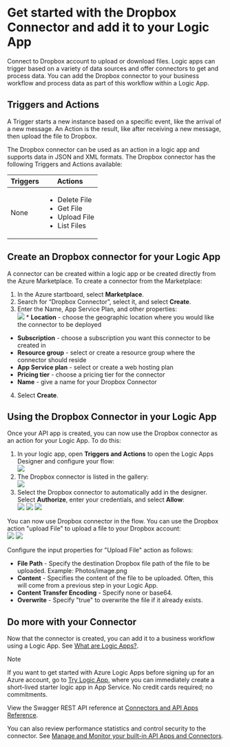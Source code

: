 <properties
    pageTitle="Using the Dropbox Connector in Logic Apps | Microsoft Azure App Service"
    description="How to create and configure the Dropbox Connector or API app and use it in a logic app in Azure App Service"
    authors="anuragdalmia"
    manager="dwrede"
    editor=""
    services="app-service\logic"
    documentationCenter=""/>

<tags
    ms.service="app-service-logic"
    ms.workload="integration"
    ms.tgt_pltfrm="na"
    ms.devlang="na"
    ms.topic="article"
    ms.date="11/30/2015"
    ms.author="sameerch"/>

# Get started with the Dropbox Connector and add it to your Logic App
Connect to Dropbox account to upload or download files. Logic apps can trigger based on a variety of data sources and offer connectors to get and process data. You can add the Dropbox connector to your business workflow and process data as part of this workflow within a Logic App.

## Triggers and Actions
A Trigger starts a new instance based on a specific event, like the arrival of a new message. An Action is the result, like after receiving a new message, then upload the file to Dropbox.

The Dropbox connector can be used as an action in a logic app and supports data in JSON and XML formats. The Dropbox connector has the following Triggers and Actions available:

| Triggers | Actions |
| --- | --- |
| None |<ul><li>Delete File</li><li>Get File</li><li>Upload File</li><li>List Files</li></ul> |

## Create an Dropbox connector for your Logic App
A connector can be created within a logic app or be created directly from the Azure Marketplace. To create a connector from the Marketplace:  

1. In the Azure startboard, select **Marketplace**.
2. Search for “Dropbox Connector”, select it, and select **Create**.
3. Enter the Name, App Service Plan, and other properties:  
 ![][1]   * **Location** - choose the geographic location where you would like the connector to be deployed
* **Subscription** - choose a subscription you want this connector to be created in
* **Resource group** - select or create a resource group where the connector should reside
* **App Service plan** - select or create a web hosting plan
* **Pricing tier** - choose a pricing tier for the connector
* **Name** - give a name for your Dropbox Connector  


4. Select **Create**.

## Using the Dropbox Connector in your Logic App
Once your API app is created, you can now use the Dropbox connector as an action for your Logic App. To do this:

1. In your logic app, open **Triggers and Actions** to open the Logic Apps Designer and configure your flow:  
![][3]
2. The Dropbox connector is listed in the gallery:  
![][4]
3. Select the Dropbox connector to automatically add in the designer. Select **Authorize**, enter your credentials, and select **Allow**:  
![][5]
![][6]
![][7]

You can now use Dropbox connector in the flow. You can use the Dropbox action "upload File" to upload a file to your Dropbox account:  
    ![][8]
    ![][9]

Configure the input properties for "Upload File" action as follows:  

* **File Path** - Specify the destination Dropbox file path of the file to be uploaded. Example: Photos/image.png
* **Content** - Specifies the content of the file to be uploaded. Often, this will come from a previous step in your Logic App.
* **Content Transfer Encoding** - Specify none or base64.
* **Overwrite** - Specify "true" to overwrite the file if it already exists.

## Do more with your Connector
Now that the connector is created, you can add it to a business workflow using a Logic App. See [What are Logic Apps?](app-service-logic-what-are-logic-apps.md).

> [!NOTE]
> If you want to get started with Azure Logic Apps before signing up for an Azure account, go to [Try Logic App](https://tryappservice.azure.com/?appservice=logic), where you can immediately create a short-lived starter logic app in App Service. No credit cards required; no commitments.
> 
> 
View the Swagger REST API reference at [Connectors and API Apps Reference](http://go.microsoft.com/fwlink/p/?LinkId=529766).

You can also review performance statistics and control security to the connector. See [Manage and Monitor your built-in API Apps and Connectors](app-service-logic-monitor-your-connectors.md).

<!-- Image reference -->

[1]: ./media/app-service-logic-connector-dropbox/img1.PNG
[2]: ./media/app-service-logic-connector-dropbox/img2.PNG
[3]: ./media/app-service-logic-connector-dropbox/img3.png
[4]: ./media/app-service-logic-connector-dropbox/img4.png
[5]: ./media/app-service-logic-connector-dropbox/img5.PNG
[6]: ./media/app-service-logic-connector-dropbox/img6.PNG
[7]: ./media/app-service-logic-connector-dropbox/img7.PNG
[8]: ./media/app-service-logic-connector-dropbox/img8.PNG
[9]: ./media/app-service-logic-connector-dropbox/img9.PNG
